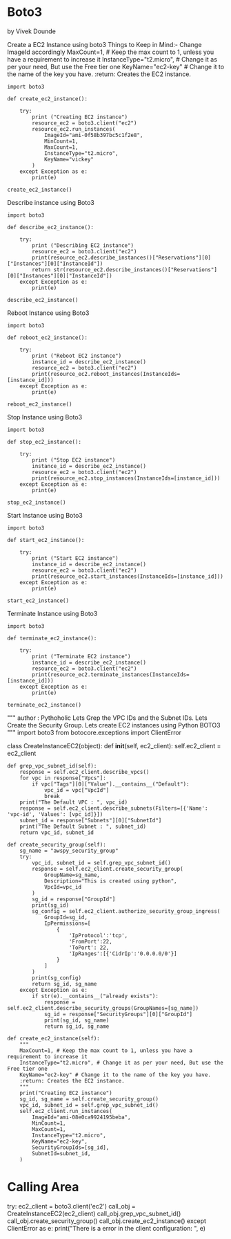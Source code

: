 # Boto3
by Vivek Dounde

Create a EC2 Instance using boto3
Things to Keep in Mind:-
Change ImageId accordingly
MaxCount=1, # Keep the max count to 1, unless you have a requirement to increase it
InstanceType="t2.micro", # Change it as per your need, But use the Free tier one
KeyName="ec2-key" # Change it to the name of the key you have.
:return: Creates the EC2 instance.
```
import boto3

def create_ec2_instance():

    try:
        print ("Creating EC2 instance")
        resource_ec2 = boto3.client("ec2")
        resource_ec2.run_instances(
            ImageId="ami-0f58b397bc5c1f2e8",
            MinCount=1,
            MaxCount=1,
            InstanceType="t2.micro",
            KeyName="vickey"
        )
    except Exception as e:
        print(e)

create_ec2_instance()
```

Describe instance using Boto3

```
import boto3

def describe_ec2_instance():

    try:
        print ("Describing EC2 instance")
        resource_ec2 = boto3.client("ec2")
        print(resource_ec2.describe_instances()["Reservations"][0]["Instances"][0]["InstanceId"])
        return str(resource_ec2.describe_instances()["Reservations"][0]["Instances"][0]["InstanceId"])
    except Exception as e:
        print(e)

describe_ec2_instance()
```
Reboot Instance using Boto3
```
import boto3

def reboot_ec2_instance():

    try:
        print ("Reboot EC2 instance")
        instance_id = describe_ec2_instance()
        resource_ec2 = boto3.client("ec2")
        print(resource_ec2.reboot_instances(InstanceIds=[instance_id]))
    except Exception as e:
        print(e)

reboot_ec2_instance()
```
Stop Instance using Boto3
```
import boto3

def stop_ec2_instance():

    try:
        print ("Stop EC2 instance")
        instance_id = describe_ec2_instance()
        resource_ec2 = boto3.client("ec2")
        print(resource_ec2.stop_instances(InstanceIds=[instance_id]))
    except Exception as e:
        print(e)

stop_ec2_instance()
```
Start Instance using Boto3
```
import boto3

def start_ec2_instance():

    try:
        print ("Start EC2 instance")
        instance_id = describe_ec2_instance()
        resource_ec2 = boto3.client("ec2")
        print(resource_ec2.start_instances(InstanceIds=[instance_id]))
    except Exception as e:
        print(e)

start_ec2_instance()
```
Terminate Instance using Boto3
```
import boto3

def terminate_ec2_instance():

    try:
        print ("Terminate EC2 instance")
        instance_id = describe_ec2_instance()
        resource_ec2 = boto3.client("ec2")
        print(resource_ec2.terminate_instances(InstanceIds=[instance_id]))
    except Exception as e:
        print(e)

terminate_ec2_instance()
```

"""
author : Pythoholic
Lets Grep the VPC IDs and the Subnet IDs.
Lets Create the Security Group.
Lets create EC2 instances using Python BOTO3
"""
import boto3
from botocore.exceptions import ClientError


class CreateInstanceEC2(object):
    def __init__(self, ec2_client):
        self.ec2_client = ec2_client

    def grep_vpc_subnet_id(self):
        response = self.ec2_client.describe_vpcs()
        for vpc in response["Vpcs"]:
            if vpc["Tags"][0]["Value"].__contains__("Default"):
                vpc_id = vpc["VpcId"]
                break
        print("The Default VPC : ", vpc_id)
        response = self.ec2_client.describe_subnets(Filters=[{'Name': 'vpc-id', 'Values': [vpc_id]}])
        subnet_id = response["Subnets"][0]["SubnetId"]
        print("The Default Subnet : ", subnet_id)
        return vpc_id, subnet_id

    def create_security_group(self):
        sg_name = "awspy_security_group"
        try:
            vpc_id, subnet_id = self.grep_vpc_subnet_id()
            response = self.ec2_client.create_security_group(
                GroupName=sg_name,
                Description="This is created using python",
                VpcId=vpc_id
            )
            sg_id = response["GroupId"]
            print(sg_id)
            sg_config = self.ec2_client.authorize_security_group_ingress(
                GroupId=sg_id,
                IpPermissions=[
                    {
                        'IpProtocol':'tcp',
                        'FromPort':22,
                        'ToPort': 22,
                        'IpRanges':[{'CidrIp':'0.0.0.0/0'}]
                    }
                ]
            )
            print(sg_config)
            return sg_id, sg_name
        except Exception as e:
            if str(e).__contains__("already exists"):
                response = self.ec2_client.describe_security_groups(GroupNames=[sg_name])
                sg_id = response["SecurityGroups"][0]["GroupId"]
                print(sg_id, sg_name)
                return sg_id, sg_name

    def create_ec2_instance(self):
        """
        MaxCount=1, # Keep the max count to 1, unless you have a requirement to increase it
        InstanceType="t2.micro", # Change it as per your need, But use the Free tier one
        KeyName="ec2-key" # Change it to the name of the key you have.
        :return: Creates the EC2 instance.
        """
        print("Creating EC2 instance")
        sg_id, sg_name = self.create_security_group()
        vpc_id, subnet_id = self.grep_vpc_subnet_id()
        self.ec2_client.run_instances(
            ImageId="ami-08e0ca9924195beba",
            MinCount=1,
            MaxCount=1,
            InstanceType="t2.micro",
            KeyName="ec2-key",
            SecurityGroupIds=[sg_id],
            SubnetId=subnet_id,
        )

# Calling Area
try:
    ec2_client = boto3.client('ec2')
    call_obj = CreateInstanceEC2(ec2_client)
    call_obj.grep_vpc_subnet_id()
    call_obj.create_security_group()
    call_obj.create_ec2_instance()
except ClientError as e:
    print("There is a error in the client configuration: ", e)
